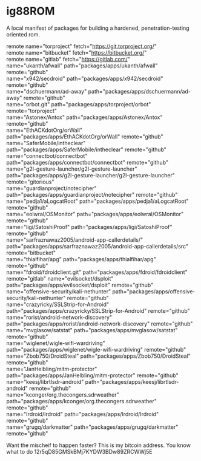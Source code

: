ig88ROM
=======

A local manifest of packages for building a hardened, penetration-testing oriented rom.

remote name="torproject" fetch="https://git.torproject.org/"  
remote name="bitbucket" fetch="https://bitbucket.org/"  
remote name="gitlab" fetch="https://gitlab.com/"  
name="ukanth/afwall" path="packages/apps/ukanth/afwall" remote="github"  
name="x942/secdroid" path="packages/apps/x942/secdroid" remote="github"  
name="dschuermann/ad-away" path="packages/apps/dschuermann/ad-away" remote="github"  
name="orbot.git" path="packages/apps/torproject/orbot" remote="torproject"  
name="Astonex/Antox" path="packages/apps/Astonex/Antox" remote="github"  
name="EthACKdotOrg/orWall" path="packages/apps/EthACKdotOrg/orWall" remote="github"  
name="SaferMobile/intheclear" path="packages/apps/SaferMobile/intheclear" remote="github"  
name="connectbot/connectbot" path="packages/apps/connectbot/connectbot" remote="github"  
name="g2l-gesture-launcher/g2l-gesture-launcher" path="packages/apps/g2l-gesture-launcher/g2l-gesture-launcher" remote="gitorious"  
name="guardianproject/notecipher" path="packages/apps/guardianproject/notecipher" remote="github"  
name="pedja1/aLogcatRoot" path="packages/apps/pedja1/aLogcatRoot" remote="github"  
name="eolwral/OSMonitor" path="packages/apps/eolwral/OSMonitor" remote="github"  
name="ligi/SatoshiProof" path="packages/apps/ligi/SatoshiProof" remote="github"  
name="sarfraznawaz2005/android-app-callerdetails/" path="packages/apps/sarfraznawaz2005/android-app-callerdetails/src" remote="bitbucket"  
name="thialfihar/apg" path="packages/apps/thialfihar/apg" remote="github"  
name="fdroid/fdroidclient.git" path="packages/apps/fdroid/fdroidclient" remote="gitlab" 
name="evilsocket/dsploit" path="packages/apps/evilsocket/dsploit" remote="github"  
name="offensive-security/kali-nethunter" path="packages/apps/offensive-security/kali-nethunter" remote="github"  
name="crazyricky/SSLStrip-for-Android" path="packages/apps/crazyricky/SSLStrip-for-Android" remote="github"  
name="rorist/android-network-discovery" path="packages/apps/rorist/android-network-discovery" remote="github"  
name="mvglasow/satstat" path="packages/apps/mvglasow/satstat" remote="github"  
name="wiglenet/wigle-wifi-wardriving" path="packages/apps/wiglenet/wigle-wifi-wardriving" remote="github"  
name="Zbob750/DroidSteal" path="packages/apps/Zbob750/DroidSteal" remote="github"  
name="JanHelbling/mitm-protector" path="packages/apps/JanHelbling/mitm-protector" remote="github"  
name="keesj/librtlsdr-android" path="packages/apps/keesj/librtlsdr-android" remote="github"  
name="kconger/org.thecongers.sdrweather" path="packages/apps/kconger/org.thecongers.sdrweather" remote="github"  
name="Irdroid/Irdroid" path="packages/apps/Irdroid/Irdroid" remote="github"  
name="grugq/darkmatter" path="packages/apps/grugq/darkmatter" remote="github"  


Want the mischeif to happen faster? This is my bitcoin address. You know what to do 12r5qD85GMSkBMj7KYDW3BDw89ZRCWWj5E
